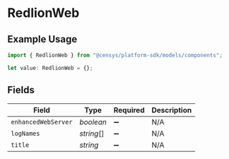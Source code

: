 # RedlionWeb

## Example Usage

```typescript
import { RedlionWeb } from "@censys/platform-sdk/models/components";

let value: RedlionWeb = {};
```

## Fields

| Field               | Type                | Required            | Description         |
| ------------------- | ------------------- | ------------------- | ------------------- |
| `enhancedWebServer` | *boolean*           | :heavy_minus_sign:  | N/A                 |
| `logNames`          | *string*[]          | :heavy_minus_sign:  | N/A                 |
| `title`             | *string*            | :heavy_minus_sign:  | N/A                 |